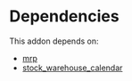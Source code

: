 # Dependencies

This addon depends on:

- [mrp](../../../../../oca-ocb-mrp/odoo-bringout-oca-ocb-mrp)
- [stock_warehouse_calendar](../../../../../oca-workflow-process/odoo-bringout-oca-stock-logistics-warehouse-stock_warehouse_calendar)
